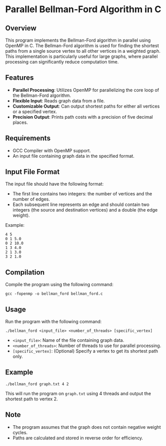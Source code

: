 
# Parallel Bellman-Ford Algorithm in C

## Overview
This program implements the Bellman-Ford algorithm in parallel using OpenMP in C. The Bellman-Ford algorithm is used for finding the shortest paths from a single source vertex to all other vertices in a weighted graph. This implementation is particularly useful for large graphs, where parallel processing can significantly reduce computation time.

## Features
- **Parallel Processing**: Utilizes OpenMP for parallelizing the core loop of the Bellman-Ford algorithm.
- **Flexible Input**: Reads graph data from a file.
- **Customizable Output**: Can output shortest paths for either all vertices or a specified vertex.
- **Precision Output**: Prints path costs with a precision of five decimal places.

## Requirements
- GCC Compiler with OpenMP support.
- An input file containing graph data in the specified format.

## Input File Format
The input file should have the following format:
- The first line contains two integers: the number of vertices and the number of edges.
- Each subsequent line represents an edge and should contain two integers (the source and destination vertices) and a double (the edge weight).

Example:
```
4 5
0 1 5.0
0 2 10.0
1 3 4.0
2 1 3.0
3 2 1.0
```

## Compilation
Compile the program using the following command:
```
gcc -fopenmp -o bellman_ford bellman_ford.c
```

## Usage
Run the program with the following command:
```
./bellman_ford <input_file> <number_of_threads> [specific_vertex]
```
- `<input_file>`: Name of the file containing graph data.
- `<number_of_threads>`: Number of threads to use for parallel processing.
- `[specific_vertex]`: (Optional) Specify a vertex to get its shortest path only.

## Example
```
./bellman_ford graph.txt 4 2
```
This will run the program on `graph.txt` using 4 threads and output the shortest path to vertex 2.

## Note
- The program assumes that the graph does not contain negative weight cycles.
- Paths are calculated and stored in reverse order for efficiency.